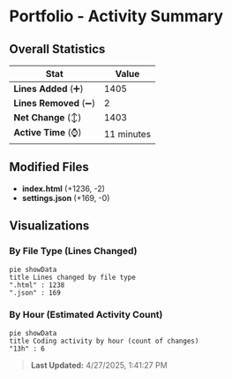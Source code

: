 # Portfolio - Activity Summary 

## Overall Statistics

| Stat                   | Value                                                             |
| ---------------------- | ----------------------------------------------------------------- |
| **Lines Added** (➕)   | 1405                                          |
| **Lines Removed** (➖) | 2                                        |
| **Net Change** (↕)    | 1403                |
| **Active Time** (⌚)   | 11 minutes |


## Modified Files
- **index.html** (+1236, -2)
- **settings.json** (+169, -0)

## Visualizations

### By File Type (Lines Changed)

```mermaid
pie showData
title Lines changed by file type
".html" : 1238
".json" : 169
```

### By Hour (Estimated Activity Count)

```mermaid
pie showData
title Coding activity by hour (count of changes)
"13h" : 6
```


> **Last Updated:** 4/27/2025, 1:41:27 PM